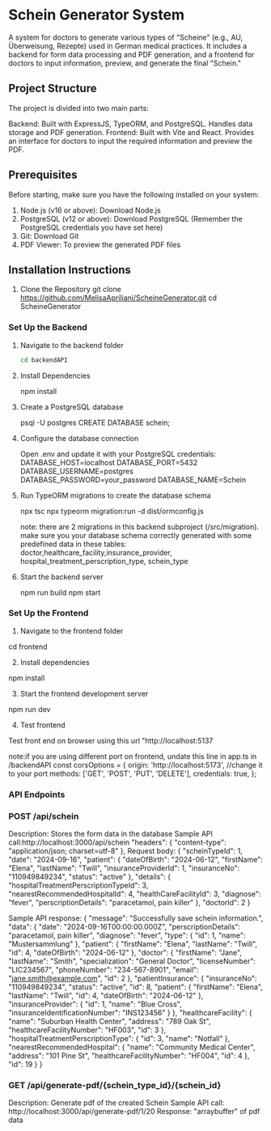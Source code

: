 # Schein Generator System
A system for doctors to generate various types of "Scheine" (e.g., AU, Überweisung, Rezepte) used in German medical practices. It includes a backend for form data processing and PDF generation, and a frontend for doctors to input information, preview, and generate the final "Schein."

## Project Structure
The project is divided into two main parts:

Backend: Built with ExpressJS, TypeORM, and PostgreSQL. Handles data storage and PDF generation.
Frontend: Built with Vite and React. Provides an interface for doctors to input the required information and preview the PDF.

## Prerequisites
Before starting, make sure you have the following installed on your system:

1. Node.js (v16 or above): Download Node.js
2. PostgreSQL (v12 or above): Download PostgreSQL (Remember the PostgreSQL credentials you have set here)
3. Git: Download Git
4. PDF Viewer: To preview the generated PDF files

## Installation Instructions

1. Clone the Repository
git clone https://github.com/MelisaApriliani/ScheineGenerator.git
cd ScheineGenerator


### Set Up the Backend

1. Navigate to the backend folder
    ```bash
    cd backendAPI
    ```

2. Install Dependencies

    npm install

3. Create a PostgreSQL database

    psql -U postgres
    CREATE DATABASE schein;

4. Configure the database connection

    Open .env and update it with your PostgreSQL credentials:
    DATABASE_HOST=localhost
    DATABASE_PORT=5432
    DATABASE_USERNAME=postgres
    DATABASE_PASSWORD=your_password
    DATABASE_NAME=Schein

5. Run TypeORM migrations to create the database schema

    npx tsc
    npx typeorm migration:run -d dist/ormconfig.js

    note: there are 2 migrations in this backend subproject (/src/migration). make sure you your database schema correctly generated with some predefined      data in these tables: doctor,healthcare_facility,insurance_provider, hospital_treatment_perscription_type, schein_type

6. Start the backend server

    npm run build
    npm start

### Set Up the Frontend

1. Navigate to the frontend folder

cd frontend

2. Install dependencies

npm install

3. Start the frontend development server

npm run dev

4. Test frontend

Test front end on browser using this url "http://localhost:5137

note:if you are using different port on frontend, undate this line in app.ts in /backendAPI
const corsOptions = {
  origin: 'http://localhost:5173', //change it to your port
  methods: ['GET', 'POST', 'PUT', 'DELETE'],
  credentials: true,
};


### API Endpoints
### POST /api/schein
Description: Stores the form data in the database
Sample API call:http://localhost:3000/api/schein
 "headers": {
    "content-type": "application/json; charset=utf-8"
  },
Request body:
{
  "scheinTypeId": 1,
  "date": "2024-09-16",
  "patient": {
    "dateOfBirth": "2024-06-12",
    "firstName": "Elena",
    "lastName": "Twill",
    "insuranceProviderId": 1,
    "insuranceNo": "110949849234",
    "status": "active"
  },
  "details": {
    "hospitalTreatmentPerscriptionTypeId": 3,
    "nearestRecommendedHospitalId": 4,
    "healthCareFacilityId": 3,
    "diagnose": "fever",
    "perscriptionDetails": "paracetamol, pain killer"
  },
  "doctorId": 2
}

Sample API response:
{
    "message": "Successfully save schein information.",
    "data": {
        "date": "2024-09-16T00:00:00.000Z",
        "perscriptionDetails": "paracetamol, pain killer",
        "diagnose": "fever",
        "type": {
            "id": 1,
            "name": "Mustersammlung"
        },
        "patient": {
            "firstName": "Elena",
            "lastName": "Twill",
            "id": 4,
            "dateOfBirth": "2024-06-12"
        },
        "doctor": {
            "firstName": "Jane",
            "lastName": "Smith",
            "specialization": "General Doctor",
            "licenseNumber": "LIC234567",
            "phoneNumber": "234-567-8901",
            "email": "jane.smith@example.com",
            "id": 2
        },
        "patientInsurance": {
            "insuranceNo": "110949849234",
            "status": "active",
            "id": 8,
            "patient": {
                "firstName": "Elena",
                "lastName": "Twill",
                "id": 4,
                "dateOfBirth": "2024-06-12"
            },
            "insuranceProvider": {
                "id": 1,
                "name": "Blue Cross",
                "insuranceIdentificationNumber": "INS123456"
            }
        },
        "healthcareFacility": {
            "name": "Suburban Health Center",
            "address": "789 Oak St",
            "healthcareFacilityNumber": "HF003",
            "id": 3
        },
        "hospitalTreatmentPerscriptionType": {
            "id": 3,
            "name": "Notfall"
        },
        "nearestRecommendedHospital": {
            "name": "Community Medical Center",
            "address": "101 Pine St",
            "healthcareFacilityNumber": "HF004",
            "id": 4
        },
        "id": 19
    }
}

### GET /api/generate-pdf/{schein_type_id}/{schein_id}
Description: Generate pdf of the created Schein 
Sample API call: http://localhost:3000/api/generate-pdf/1/20
Response:  "arraybuffer" of pdf data


